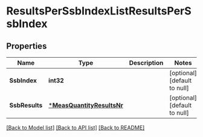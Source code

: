 # ResultsPerSsbIndexListResultsPerSsbIndex

## Properties
Name | Type | Description | Notes
------------ | ------------- | ------------- | -------------
**SsbIndex** | **int32** |  | [optional] [default to null]
**SsbResults** | [***MeasQuantityResultsNr**](MeasQuantityResultsNr.md) |  | [optional] [default to null]

[[Back to Model list]](../README.md#documentation-for-models) [[Back to API list]](../README.md#documentation-for-api-endpoints) [[Back to README]](../README.md)


